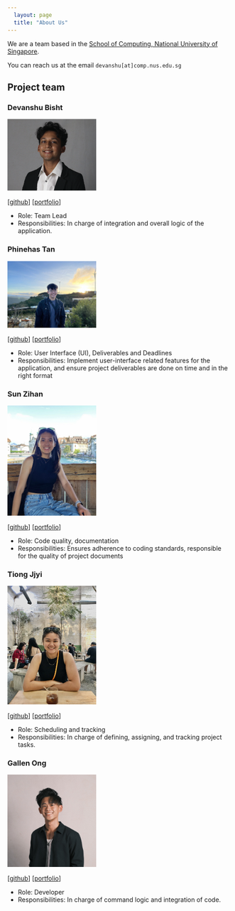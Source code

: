 ```yaml
---
  layout: page
  title: "About Us"
---
```


We are a team based in the [School of Computing, National University of Singapore](http://www.comp.nus.edu.sg).

You can reach us at the email `devanshu[at]comp.nus.edu.sg`

## Project team

### Devanshu Bisht

<img src="images/devanshubisht.png" width="200px">

[[github](https://github.com/devanshubisht)]
[[portfolio](team/devanshubisht.md)]

* Role: Team Lead
* Responsibilities: In charge of integration and overall logic of the application.

### Phinehas Tan

<img src="images/phiphi-tan.png" width="200px">

[[github](http://github.com/phiphi-tan)]
[[portfolio](team/phiphi-tan.md)]

* Role: User Interface (UI), Deliverables and Deadlines
* Responsibilities: Implement user-interface related features for the application,
 and ensure project deliverables are done on time and in the right format

### Sun Zihan

<img src="images/sunzihan23.png" width="200px">

[[github](https://github.com/sunzihan23)]
[[portfolio](team/sunzihan23.md)]

* Role: Code quality, documentation
* Responsibilities: Ensures adherence to coding standards, responsible for the quality of project documents

### Tiong Jjyi

<img src="images/tiongjjyi.png" width="200px">

[[github](http://github.com/tiongjjyi)]
[[portfolio](team/tiongjjyi.md)]

* Role: Scheduling and tracking
* Responsibilities: In charge of defining, assigning, and tracking project tasks.

### Gallen Ong

<img src="images/gongg21.png" width="200px">

[[github](http://github.com/gongg21)]
[[portfolio](team/gongg21.md)]

* Role: Developer
* Responsibilities: In charge of command logic and integration of code.
